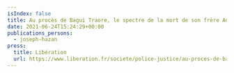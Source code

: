 ```yaml
---
isIndex: false
title: Au procès de Bagui Traore, le spectre de la mort de son frère Adama
date: 2021-06-24T15:24:29+00:00
publications_persons:
  - joseph-hazan
press:
  title: Libération
  url: https://www.liberation.fr/societe/police-justice/au-proces-de-bagui-traore-le-spectre-de-la-mort-de-son-frere-adama-20210624_XBS52JXFYVEBLGF37GCHQ24MUI/
---
```

